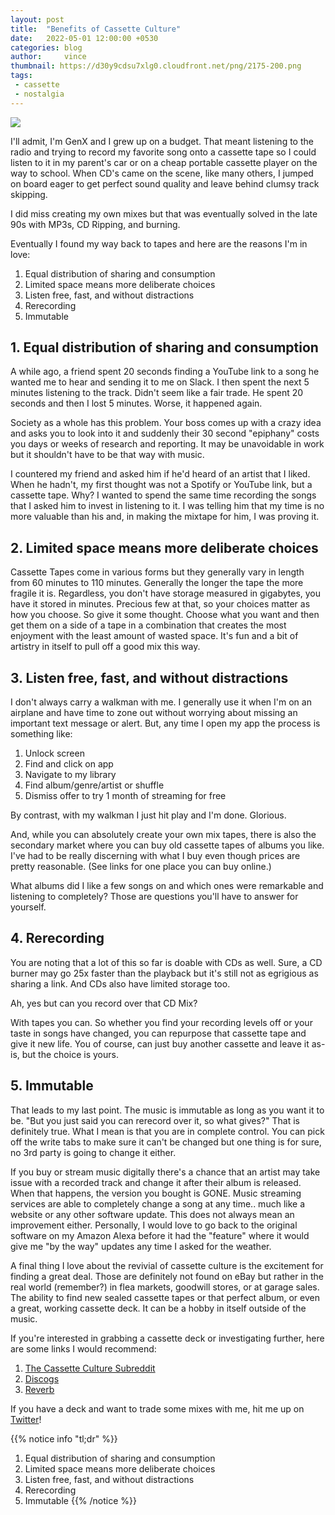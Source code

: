 ```yaml
---
layout: post
title:  "Benefits of Cassette Culture"
date:   2022-05-01 12:00:00 +0530
categories: blog
author:     vince
thumbnail: https://d30y9cdsu7xlg0.cloudfront.net/png/2175-200.png
tags:
 - cassette
 - nostalgia
---
```


<img src="https://images.esellerpro.com/2131/I/160/128/lrgscaleIMG_4843.JPG" />


I'll admit, I'm GenX and I grew up on a budget. That meant listening to the radio and trying to record my favorite song onto a cassette tape so I could listen to it in my parent's car or on a cheap portable cassette player on the way to school. When CD's came on the scene, like many others, I jumped on board eager to get perfect sound quality and leave behind clumsy track skipping.

I did miss creating my own mixes but that was eventually solved in the late 90s with MP3s, CD Ripping, and burning. 

Eventually I found my way back to tapes and here are the reasons I'm in love:

1. Equal distribution of sharing and consumption
2. Limited space means more deliberate choices
3. Listen free, fast, and without distractions
4. Rerecording
5. Immutable

## 1.  Equal distribution of sharing and consumption
A while ago, a friend spent 20 seconds finding a YouTube link to a song he wanted me to hear and sending it to me on Slack. I then spent the next 5 minutes listening to the track. Didn't seem like a fair trade. He spent 20 seconds and then I lost 5 minutes. Worse, it happened again. 

Society as a whole has this problem. Your boss comes up with a crazy idea and asks you to look into it and suddenly their 30 second "epiphany" costs you days or weeks of research and reporting. It may be unavoidable in work but it shouldn't have to be that way with music.

I countered my friend and asked him if he'd heard of an artist that I liked. When he hadn't, my first thought was not a Spotify or YouTube link, but a cassette tape. Why? I wanted to spend the same time recording the songs that I asked him to invest in listening to it. I was telling him that my time is no more valuable than his and, in making the mixtape for him, I was proving it.

## 2. Limited space means more deliberate choices
Cassette Tapes come in various forms but they generally vary in length from 60 minutes to 110 minutes. Generally the longer the tape the more fragile it is. Regardless, you don't have storage measured in gigabytes, you have it stored in minutes. Precious few at that, so your choices matter as how you choose. So give it some thought. Choose what you want and then get them on a side of a tape in a combination that creates the most enjoyment with the least amount of wasted space. It's fun and a bit of artistry in itself to pull off a good mix this way.

## 3. Listen free, fast, and without distractions
I don't always carry a walkman with me. I generally use it when I'm on an airplane and have time to zone out without worrying about missing an important text message or alert. But, any time I open my app the process is something like:

1. Unlock screen
2. Find and click on app
3. Navigate to my library
4. Find album/genre/artist or shuffle
5. Dismiss offer to try 1 month of streaming for free

By contrast, with my walkman I just hit play and I'm done. Glorious.

And, while you can absolutely create your own mix tapes, there is also the secondary market where you can buy old cassette tapes of albums you like. I've had to be really discerning with what I buy even though prices are pretty reasonable. (See links for one place you can buy online.)

What albums did I like a few songs on and which ones were remarkable and listening to completely? Those are questions you'll have to answer for yourself.

## 4. Rerecording
You are noting that a lot of this so far is doable with CDs as well. Sure, a CD burner may go 25x faster than the playback but it's still not as egrigious as sharing a link. And CDs also have limited storage too.

Ah, yes but can you record over that CD Mix?

With tapes you can. So whether you find your recording levels off or your taste in songs have changed, you can repurpose that cassette tape and give it new life. You of course, can just buy another cassette and leave it as-is, but the choice is yours.

## 5. Immutable
That leads to my last point. The music is immutable as long as you want it to be. "But you just said you can rerecord over it, so what gives?" That is definitely true. What I mean is that you are in complete control. You can pick off the write tabs to make sure it can't be changed but one thing is for sure, no 3rd party is going to change it either. 

If you buy or stream music digitally there's a chance that an artist may take issue with a recorded track and change it after their album is released. When that happens, the version you bought is GONE. Music streaming services are able to completely change a song at any time.. much like a website or any other software update. This does not always mean an improvement either. Personally, I would love to go back to the original software on my Amazon Alexa before it had the "feature" where it would give me "by the way" updates any time I asked for the weather.

A final thing I love about the revivial of cassette culture is the excitement for finding a great deal. Those are definitely not found on eBay but rather in the real world (remember?) in flea markets, goodwill stores, or at garage sales. The ability to find new sealed cassette tapes or that perfect album, or even a great, working cassette deck. It can be a hobby in itself outside of the music.

If you're interested in grabbing a cassette deck or investigating further, here are some links I would recommend:

1. [The Cassette Culture Subreddit](https://www.reddit.com/r/cassetteculture/)
2. [Discogs](https://www.discogs.com)
3. [Reverb](https://reverb.com/)

If you have a deck and want to trade some mixes with me, hit me up on [Twitter](https://twitter.com/vwadhwani)!

{{% notice info "tl;dr" %}}
  1. Equal distribution of sharing and consumption
  2. Limited space means more deliberate choices
  3. Listen free, fast, and without distractions
  4. Rerecording
  5. Immutable
{{% /notice %}}
